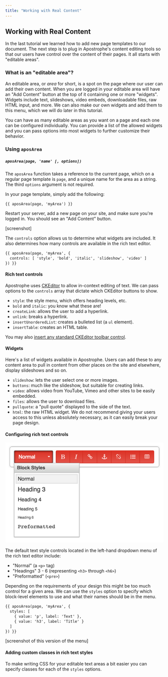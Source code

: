 ```yaml
---
title: "Working with Real Content"
---
```



<!-- Working With Real Content
- Working with aposArea
- Working with aposSingleton
- Creating Custom Widgets (schema widgets)
 -->


## Working with Real Content

In the last tutorial we learned how to add new page templates to our document. The next step is to plug in Apostrophe's content editing tools so that our users have control over the content of their pages. It all starts with "editable areas".

### What is an "editable area"?

An editable area, or _area_ for short, is a spot on the page where our user can add their own content. When you are logged in your editable area will have an "Add Content" button at the top of it containing one or more "widgets". Widgets include text, slideshows, video embeds, downloadable files, raw HTML input, and more. We can also make our own widgets and add them to this menu, which we will do later in this tutorial.

You can have as many editable areas as you want on a page and each one can be configured individually. You can provide a list of the allowed widgets and you can pass options into most widgets to further customize their behavior.

### Using `aposArea`

##### `aposArea(page, 'name' [, options])`

The `aposArea` function takes a reference to the current page, which on a regular page template is `page`, and a unique name for the area as a string. The third `options` argument is not required.

In your page template, simply add the following:

```twig
{{ aposArea(page, 'myArea') }}
```

Restart your server, add a new page on your site, and make sure you're logged in. You should see an "Add Content" button.

[screenshot]

The `controls` option allows us to determine what widgets are included. It also determines how many controls are available in the rich text editor.

```markup
{{ aposArea(page, 'myArea', {
  controls: [ 'style', 'bold', 'italic', 'slideshow', 'video' ]
}) }}
```

#### Rich text controls

Apostrophe uses [CKEditor](http://ckeditor.com/) to allow in-context editing of text. We can pass options to the `controls` array that dictate which CKEditor buttons to show.

* `style`: the style menu, which offers heading levels, etc.
* `bold` and `italic`: you know what these are!
* `createLink`: allows the user to add a hyperlink.
* `unlink`: breaks a hyperlink.
* `insertUnorderedList`: creates a bulleted list (a `ul` element).
* `insertTable`: creates an HTML table.

You may also [insert any standard CKEditor toolbar control](http://ckeditor.com/forums/CKEditor/Complete-list-of-toolbar-items).

#### Widgets

Here's a list of widgets available in Apostrophe. Users can add these to any content area to pull in content from other places on the site and elsewhere, display slideshows and so on.

* `slideshow`: lets the user select one or more images.
* `buttons`: much like the slideshow, but suitable for creating links.
* `video`: allows video from YouTube, Vimeo and other sites to be easily embedded.
* `files`: allows the user to download files.
* `pullquote`: a "pull quote" displayed to the side of the text.
* `html`: the raw HTML widget. We do not recommend giving your users access to this unless absolutely necessary, as it can easily break your page design.

#### Configuring rich text controls

![Contact page](../../images/styles-menu-open.png)

The default text style controls located in the left-hand dropdown menu of the rich text editor include:

- "Normal" (a `<p>` tag)
- "Headings" 3 - 6 (representing `<h3>` through `<h6>`)
- "Preformatted" (`<pre>`)

Depending on the requirements of your design this might be too much control for a given area. We can use the `styles` option to specify which block-level elements to use and what their names should be in the menu.

```markup
{{ aposArea(page, 'myArea', {
  styles: [
    { value: 'p', label: 'Text' },
    { value: 'h3', label: 'Title' }
  ]
}) }}
```

[screenshot of this version of the menu]

#### Adding custom classes in rich text styles

To make writing CSS for your editable text areas a bit easier you can specify classes for each of the `styles` options.